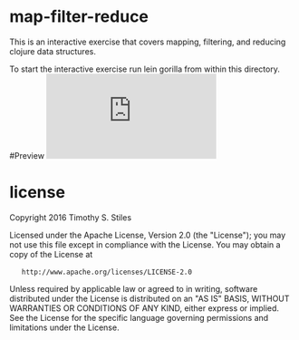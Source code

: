 # map-filter-reduce

This is an interactive exercise that covers mapping, filtering, and reducing clojure data structures.

To start the interactive exercise run lein gorilla from within this directory.
#Preview 
![Preview](https://github.com/TimothyStiles/cs284/blob/master/map-filter-reduce/preview.pdf)

# license
Copyright 2016 Timothy S. Stiles

   Licensed under the Apache License, Version 2.0 (the "License");
   you may not use this file except in compliance with the License.
   You may obtain a copy of the License at

       http://www.apache.org/licenses/LICENSE-2.0

   Unless required by applicable law or agreed to in writing, software
   distributed under the License is distributed on an "AS IS" BASIS,
   WITHOUT WARRANTIES OR CONDITIONS OF ANY KIND, either express or implied.
   See the License for the specific language governing permissions and
   limitations under the License.
